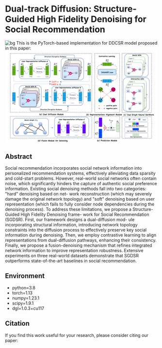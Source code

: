 # Dual-track Diffusion: Structure-Guided High Fidelity Denoising for Social Recommendation
![bg]()
This is the PyTorch-based implementation for DDCSR model proposed in this paper:
![model](./SGDSR-main.png)
## Abstract
Social recommendation incorporates social network information into personalized recommendation
systems, effectively alleviating data sparsity and cold-start problems. However, real-world social
networks often contain noise, which significantly hinders the capture of authentic social preference
information. Existing social denoising methods fall into two categories: "hard" denoising based on net-
work reconstruction (which may severely damage the original network topology) and "soft" denoising
based on user representation (which fails to fully consider node dependencies during the denoising
process). To address these limitations, we propose a Structure-Guided High Fidelity Denoising frame-
work for Social Recommendation (SGDSR). First, our framework designs a dual-diffusion mod-
ule incorporating structural information, introducing network topology constraints into the diffusion
process to effectively preserve key social information during denoising. Then, we employ contrastive
learning to align representations from dual-diffusion pathways, enhancing their consistency. Finally,
we propose a fusion-denoising mechanism that refines integrated network information to improve
representation robustness. Extensive experiments on three real-world datasets demonstrate that
SGDSR outperforms state-of-the-art baselines in social recommendation. 


## Environment
- python=3.8
- torch=1.13
- numpy=1.23.1
- scipy=1.9.1
- dgl=1.0.3+cu117

## Citation
If you find this work useful for your research, please consider citing our paper:

    